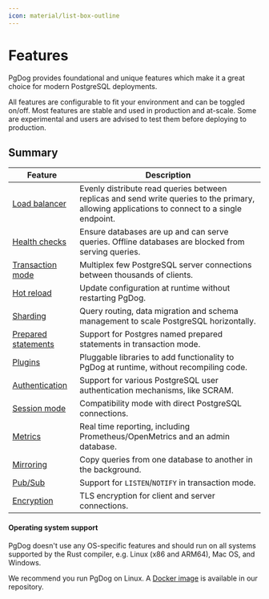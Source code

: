 ```yaml
---
icon: material/list-box-outline
---
```

# Features

PgDog provides foundational and unique features which make it a great choice
for modern PostgreSQL deployments.

All features are configurable to fit your environment and can be toggled on/off. Most features are stable and used in production and at-scale. Some are experimental and users are advised to test them before deploying to production.

## Summary

| Feature | Description |
|---------|-------------|
| [Load balancer](load-balancer/index.md) | Evenly distribute read queries between replicas and send write queries to the primary, allowing applications to connect to a single endpoint. |
| [Health checks](load-balancer/healthchecks.md) | Ensure databases are up and can serve queries. Offline databases are blocked from serving queries. |
| [Transaction mode](transaction-mode.md) | Multiplex few PostgreSQL server connections between thousands of clients. |
| [Hot reload](../configuration/index.md) | Update configuration at runtime without restarting PgDog. |
| [Sharding](sharding/index.md) | Query routing, data migration and schema management to scale PostgreSQL horizontally. |
| [Prepared statements](prepared-statements.md) | Support for Postgres named prepared statements in transaction mode. |
| [Plugins](plugins/index.md) | Pluggable libraries to add functionality to PgDog at runtime, without recompiling code. |
| [Authentication](authentication.md) | Support for various PostgreSQL user authentication mechanisms, like SCRAM. |
| [Session mode](session-mode.md) | Compatibility mode with direct PostgreSQL connections. |
| [Metrics](metrics.md) | Real time reporting, including Prometheus/OpenMetrics and an admin database. |
| [Mirroring](mirroring.md) | Copy queries from one database to another in the background. |
| [Pub/Sub](pub_sub.md) | Support for `LISTEN`/`NOTIFY` in transaction mode. |
| [Encryption](tls.md) | TLS encryption for client and server connections. |

#### Operating system support

PgDog doesn't use any OS-specific features and should run on all systems supported by the Rust compiler, e.g. Linux (x86 and ARM64), Mac OS, and Windows.

We recommend you run PgDog on Linux. A [Docker image](https://github.com/pgdogdev/pgdog/pkgs/container/pgdog) is available in our repository.
